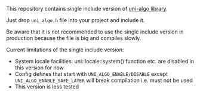 This repository contains single include version of [uni-algo library](https://github.com/uni-algo/uni-algo).

Just drop `uni_algo.h` file into your project and include it.

Be aware that it is not recommended to use the single include version in production because the file is big and compiles slowly.

Current limitations of the single include version:
- System locale facilities: uni::locale::system() function etc. are disabled in this version for now
- Config defines that start with `UNI_ALGO_ENABLE/DISABLE` except `UNI_ALGO_ENABLE_SAFE_LAYER` will break compilation i.e. must not be used
- This version is less tested
